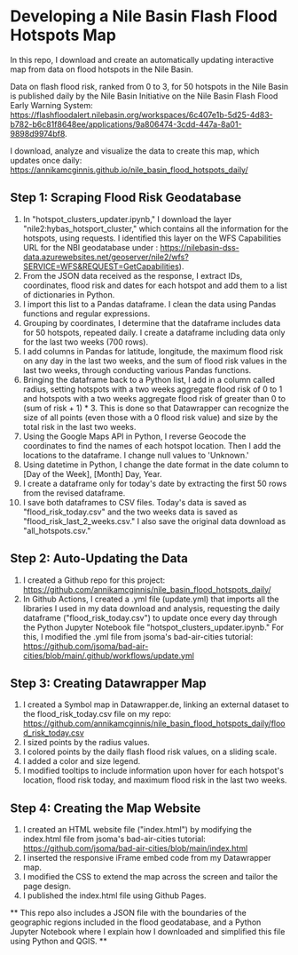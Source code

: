 # Developing a Nile Basin Flash Flood Hotspots Map

In this repo, I download and create an automatically updating interactive map from data on flood hotspots in the Nile Basin. 

Data on flash flood risk, ranked from 0 to 3, for 50 hotspots in the Nile Basin is published daily by the Nile Basin Initiative on the Nile Basin Flash Flood Early Warning System: https://flashfloodalert.nilebasin.org/workspaces/6c407e1b-5d25-4d83-b782-b6c81f8648ee/applications/9a806474-3cdd-447a-8a01-9898d9974bf8.

I download, analyze and visualize the data to create this map, which updates once daily: https://annikamcginnis.github.io/nile_basin_flood_hotspots_daily/

## Step 1: Scraping Flood Risk Geodatabase

1. In "hotspot_clusters_updater.ipynb," I download the layer "nile2:hybas_hotsport_cluster," which contains all the information for the hotspots, using requests. I identified this layer on the WFS Capabilities URL for the NBI geodatabase under <FeatureTypeList>: https://nilebasin-dss-data.azurewebsites.net/geoserver/nile2/wfs?SERVICE=WFS&REQUEST=GetCapabilities).
2. From the JSON data received as the response, I extract IDs, coordinates, flood risk and dates for each hotspot and add them to a list of dictionaries in Python.
3. I import this list to a Pandas dataframe. I clean the data using Pandas functions and regular expressions.
4. Grouping by coordinates, I determine that the dataframe includes data for 50 hotspots, repeated daily. I create a dataframe including data only for the last two weeks (700 rows).
5. I add columns in Pandas for latitude, longitude, the maximum flood risk on any day in the last two weeks, and the sum of flood risk values in the last two weeks, through conducting various Pandas functions.
6. Bringing the dataframe back to a Python list, I add in a column called radius, setting hotspots with a two weeks aggregate flood risk of 0 to 1 and hotspots with a two weeks aggregate flood risk of greater than 0 to (sum of risk + 1) * 3. This is done so that Datawrapper can recognize the size of all points (even those with a 0 flood risk value) and size by the total risk in the last two weeks.
7. Using the Google Maps API in Python, I reverse Geocode the coordinates to find the names of each hotspot location. Then I add the locations to the dataframe. I change null values to 'Unknown.'
8. Using datetime in Python, I change the date format in the date column to [Day of the Week], [Month] Day, Year. 
9. I create a dataframe only for today's date by extracting the first 50 rows from the revised dataframe.
10. I save both dataframes to CSV files. Today's data is saved as "flood_risk_today.csv" and the two weeks data is saved as "flood_risk_last_2_weeks.csv." I also save the original data download as "all_hotspots.csv."

## Step 2: Auto-Updating the Data 

1. I created a Github repo for this project: https://github.com/annikamcginnis/nile_basin_flood_hotspots_daily/
2. In Github Actions, I created a .yml file (update.yml) that imports all the libraries I used in my data download and analysis, requesting the daily dataframe ("flood_risk_today.csv") to update once every day through the Python Jupyter Notebook file "hotspot_clusters_updater.ipynb." For this, I modified the .yml file from jsoma's bad-air-cities tutorial: https://github.com/jsoma/bad-air-cities/blob/main/.github/workflows/update.yml

## Step 3: Creating Datawrapper Map 

1. I created a Symbol map in Datawrapper.de, linking an external dataset to the flood_risk_today.csv file on my repo: https://github.com/annikamcginnis/nile_basin_flood_hotspots_daily/flood_risk_today.csv
2. I sized points by the radius values.
3. I colored points by the daily flash flood risk values, on a sliding scale.
4. I added a color and size legend.
5. I modified tooltips to include information upon hover for each hotspot's location, flood risk today, and maximum flood risk in the last two weeks.

## Step 4: Creating the Map Website 

1. I created an HTML website file ("index.html") by modifying the index.html file from jsoma's bad-air-cities tutorial: https://github.com/jsoma/bad-air-cities/blob/main/index.html
2. I inserted the responsive iFrame embed code from my Datawrapper map.
3. I modified the CSS to extend the map across the screen and tailor the page design.
4. I published the index.html file using Github Pages.

** This repo also includes a JSON file with the boundaries of the geographic regions included in the flood geodatabase, and a Python Jupyter Notebook where I explain how I downloaded and simplified this file using Python and QGIS. **
